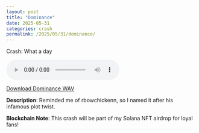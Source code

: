 ```yaml
---
layout: post
title: "Dominance"
date: 2025-05-31
categories: crash
permalink: /2025/05/31/dominance/
---
```

Crash: What a day

<audio controls>
  <source src="/assets/audio/crash/Crash_Dominance_brumalsaito.wav" type="audio/wav">
  Your browser does not support the audio element.
</audio>
<p><a href="/assets/audio/crash/Crash_Dominance_brumalsaito.wav" download>Download Dominance WAV</a></p>

**Description**: Reminded me of rbowchickenn, so I named it after his infamous plot twist.

**Blockchain Note**: This crash will be part of my Solana NFT airdrop for loyal fans!